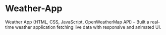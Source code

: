 # Weather-App
Weather App (HTML, CSS, JavaScript, OpenWeatherMap API) – Built a real-time weather application fetching live data with responsive and animated UI.
